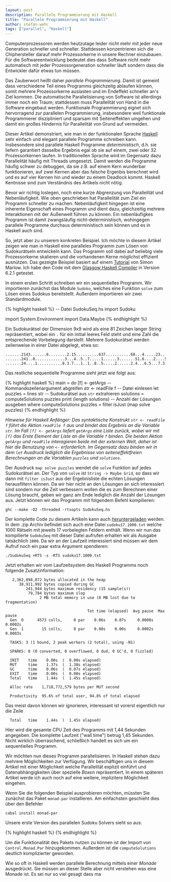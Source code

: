 ```yaml
---
layout: post
description: Parallele Programmierung mit Haskell
title: "Parallele Programmierung mit Haskell"
author: stefan-wehr
tags: ["parallel", "Haskell"]
---
```


Computerprozessoren werden heutzutage leider nicht mehr mit jeder neue Generation
schneller und schneller. Stattdessen konzentrieren sich die Chiphersteller
darauf mehr Prozessorkerne in unsere Rechner einzubauen.  Für die
Softwareentwicklung bedeutet dies dass Software nicht mehr automatisch mit
jeder Prozessorgeneration schneller läuft sondern dass die Entwickler
dafür etwas tun müssen.

Das Zauberwort heißt daher _parallele Programmierung_. Damit ist gemeint
dass verschiedene Teil eines Programms gleichzeitg ablaufen können, somit
mehrere Prozessorkerne auslasten und im Endeffekt schneller an's Ziel
kommen. Die automatische Parallelisierung von Software ist allerdings
immer noch ein Traum; stattdessen muss Parallelität von Hand in die Software
eingebaut werden. Funktionale Programmierung eignet sich hervorragend zur
parallelen Programmierung, insbesondere weil funktionale Programmierer
diszipliniert und sparsam mit Seiteneffekten umgehen und damit ein großes
Hindernis für Parallelität von Grund auf vermeiden.

Dieser Artikel demonstriert, wie man in der funktionalen Sprache
[Haskell](http://haskell.org) sehr einfach und elegant parallele Programme
schreiben kann. Insbesondere sind parallele Haskell Programme
*deterministisch*, d.h. sie liefern garantiert dasselbe
Ergebnis egal ob sie auf einem, zwei oder 32 Prozessorkernen laufen.
In traditionellen Sprache wird im Gegensatz dazu Parallelität häufig mit
Threads umgesetzt. Damit werden die Programme häufig schwer zu debuggen,
da sie z.B. auf einem Kern wunderbar funktionieren, auf zwei Kernen aber
das falsche Ergenbis berechnet wird und es auf vier Kernen hin und wieder
zu einem Deadlock kommt. Haskell Kentnisse sind zum Verständnis des
Artikels nicht nötig.

<!-- more start -->

Bevor wir richtig loslegen, noch eine kurze Abgrenzung von Parallelität
und Nebenläufigkeit. Wie oben geschrieben hat Parallelität zum Ziel ein
Programm schneller zu machen. Nebenläufigkeit hingegen ist eine inherente
Eigenschaft eines Programm und dient dazu, gleichzeitig mehrere
Interaktionen mit der Außenwelt führen zu können. Ein nebenläufigkes Programm
ist damit zwangsläufig nicht-deterministisch, wohingegen parallele Programme
durchaus deterministisch sein können und es in Haskell auch sind.

So, jetzt aber zu unserem konkreten Beispiel. Ich möchte in diesem Artikel
zeigen wie man in Haskell eine paralleles Programm zum Lösen von Sudokurätseln
entwickeln kann. Das Programm soll dabei auf beliebig viele Prozessorkerne
skalieren und die vorhandenen Kerne möglichst effizient ausnützen. Das gezeigte
Beispiel basiert auf einem [Tutorial](http://community.haskell.org/~simonmar/slides/CUFP.pdf)
von Simon Marlow. Ich habe den Code mit dem [Glasgow Haskell Compiler](http://haskell.org/ghc)
in Version 6.2.1 getestet.

In einem ersten Schritt schreiben wir ein sequentielles Programm. Wir
importieren zunächst das Module `Sudoko`, welches eine Funktion `solve`
zum Lösen eines Sudokus bereitstellt. Außerdem importieren wir zwei
Standardmodule.

{% highlight haskell %}
-- Datei SudokuSeq.hs
import Sudoku

import System.Environment
import Data.Maybe
{% endhighlight %}

Ein Sudokurätsel der Dimension 9x9 wird als eine 81 Zeichen langer String
repräsentiert, wobei ein `.` für ein initial leeres Feld steht und eine Zahl
die entsprechende Vorbelegung darstellt. Mehrere Sudokurätsel werden zeilenweise
in einer Datei abgelegt, etwa so:

    .......2143.......6........2.15..........637...........68...4.....23........7....
    .......241..8.............3...4..5..7.....1......3.......51.6....2....5..3...7...
    .......24....1...........8.3.7...1..1..8..5.....2......2.4...6.5...7.3...........

Das restliche sequentielle Programme sieht jetzt wie folgt aus:

{% highlight haskell %}
main =
    do [f] <- getArgs                -- Kommandozeilenargument abgreifen
       str <- readFile f             -- Datei einlesen
       let puzzles = lines str       -- Sudokurätsel aus `str` extrahieren
           solutions = computeSolutions puzzles
       print (length solutions)      -- Anzahl der Lösungen ausgeben
    where
      computeSolutions puzzles =
        filter isJust (map solve puzzles)
{% endhighlight %}

*Hinweise für Haskell Anfänger:
Das syntaktische Konstrukt `str <- readFile f` führt die Aktion `readFile f` aus und bindet
das Ergebnis an die Variable `str`. Im Fall `[f] <- getArgs` liefert `getArgs` eine Liste
zurück, wobei wir mit `[f]` das Erste Element der Liste an die Variable `f` binden.
Die beiden Aktion `getArgs` und `readFile` interagieren beide mit der externen Welt, daher
ist hier die Benutzung von `<-` erforderlich. Im Gegensatz dazu binden wir
in dem `let` Ausdruck lediglich die Ergebnisse von seiteneffektfreien Berechnungen
an die Variablen `puzzles` und `solutions`.*

Der Ausdruck `map solve puzzles` wendet die `solve` Funktion auf jedes Sudokurätsel an.
Der Typ von `solve` ist `String -> Maybe Grid`, so dass wir dann mit `filter isJust`
aus der Ergebnisliste die echten Lösungen herausfiltern können. Da wir hier nicht
an den Lösungen an sich interessiert sind sondern nur die Zeit verbessern wollen die
es zum Berechnen einer Lösung braucht, geben wir ganz am Ende lediglich die
Anzahl der Lösungen aus. Jetzt können wir das Programm mit folgendem Befehl kompilieren:

    ghc --make -O2 -threaded -rtsopts SudokuSeq.hs

Der komplette Code zu diesem Artikeln kann auch [heruntergeladen](/files/FIXME) werden.
In dem .zip Archiv befindet sich auch eine Datei `sudoku17.1000.txt` welche 1000
Rätseln mit jeweils 17 vorbelegten Feldern enthält. Wenn wir nun das kompilierte
`SudokuSeq` mit dieser Datei aufrufen erhalten wir als Ausgabe tatsächlich `1000`.
Da wir an der Laufzeit interessiert sind müssen wir dem Aufruf noch ein paar
extra Argument spendieren:

    ./SudokuSeq +RTS -s -RTS sudoku17.1000.txt

Jetzt erhalten wir vom Laufzeitsystem des Haskell Programms noch folgende Zusatzinformation:

       2,362,898,072 bytes allocated in the heap
          38,911,992 bytes copied during GC
             241,944 bytes maximum residency (15 sample(s))
              79,784 bytes maximum slop
                   2 MB total memory in use (0 MB lost due to fragmentation)

                                        Tot time (elapsed)  Avg pause  Max pause
      Gen  0      4573 colls,     0 par    0.06s    0.07s     0.0000s    0.0002s
      Gen  1        15 colls,     0 par    0.00s    0.00s     0.0002s    0.0003s

      TASKS: 3 (1 bound, 2 peak workers (2 total), using -N1)

      SPARKS: 0 (0 converted, 0 overflowed, 0 dud, 0 GC'd, 0 fizzled)

      INIT    time    0.00s  (  0.00s elapsed)
      MUT     time    1.37s  (  1.38s elapsed)
      GC      time    0.06s  (  0.07s elapsed)
      EXIT    time    0.00s  (  0.00s elapsed)
      Total   time    1.44s  (  1.45s elapsed)

      Alloc rate    1,718,772,579 bytes per MUT second

      Productivity  95.6% of total user, 94.8% of total elapsed

Das meist davon können wir ignorieren, interessant ist vorerst eigentlich nur die Zeile

      Total   time    1.44s  (  1.45s elapsed)

Hier wird die gesamte CPU Zeit des Programms mit 1,44 Sekunden angegeben. Die komplette Laufzeit
("wall time") betrug 1,45 Sekunden. Nicht wirklich überraschend, schließlich handelt es sich um ein
sequentielles Programm.

Wir möchten nun dieses Programm parallelisieren. In Haskell stehen dazu mehrere Möglichkeiten
zur Verfügung. Wir beschäftigen uns in diesem Artikel mit einer Möglichkeit welche Parallelität
explizit einführt und Datenabhängigkeiten über spezielle _Boxen_ repräsentiert. In einem
späteren Artikel werde ich auch noch auf eine weitere, implizitere Möglichkeit eingehen.

Wenn Sie die folgenden Beispiel ausprobieren möchten, müssten Sie zunächst das
Paket `monad-par` installieren. Am einfachsten geschieht dies über den Befehler

    cabal install monad-par

Unsere erste Version des parallelen Sudoku Solvers sieht so aus:

{% highlight haskell %}
{% endhighlight %}

Um die Funktionalität des Pakets nutzen zu können ist der Import von `Control.Monad.Par`
hinzugekommen. Außerdem ist die `computeSolutions` deutlich komplizierter geworden.

Wie so oft in Haskell werden parallele Berechnung mittels einer _Monade_ ausgedrückt.
Sie müssen an dieser Stelle aber nicht verstehen was eine Monade ist. Es sei nur so viel
gesagt dass ma
